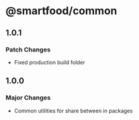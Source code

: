 # @smartfood/common

## 1.0.1

### Patch Changes

- Fixed production build folder

## 1.0.0

### Major Changes

- Common utilities for share between in packages
